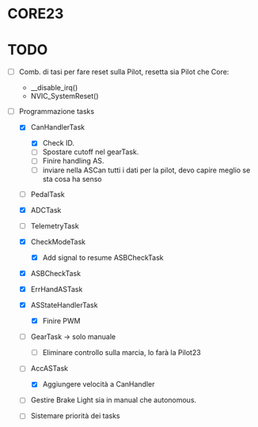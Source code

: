 # CORE23
# TODO
- [ ] Comb. di tasi per fare reset sulla Pilot, resetta sia Pilot che Core:
    - __disable_irq()
    - NVIC_SystemReset()

- [ ] Programmazione tasks
    - [X] CanHandlerTask
        - [X] Check ID.
        - [ ] Spostare cutoff nel gearTask.
        - [ ] Finire handling AS.
        - [ ] inviare nella ASCan tutti i dati per la pilot, devo capire meglio se sta cosa ha senso
    - [ ] PedalTask
    - [X] ADCTask
    - [ ] TelemetryTask
    - [X] CheckModeTask
        - [X] Add signal to resume ASBCheckTask
    - [X] ASBCheckTask
    - [X] ErrHandASTask
    - [X] ASStateHandlerTask
        -[X] Finire PWM
    - [ ] GearTask -> solo manuale
        - [ ] Eliminare controllo sulla marcia, lo farà la Pilot23
    - [ ] AccASTask
        - [X] Aggiungere velocità a CanHandler
    
    - [ ] Gestire Brake Light sia in manual che autonomous.

    - [ ] Sistemare priorità dei tasks